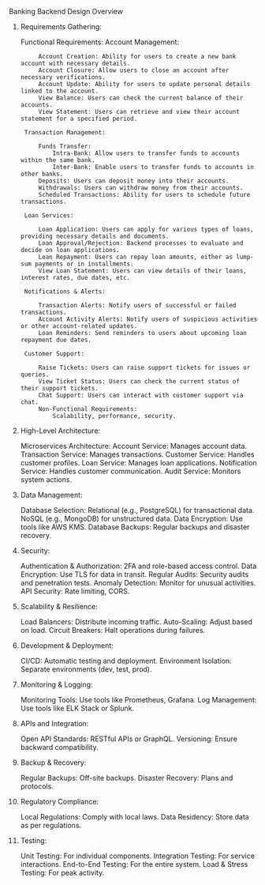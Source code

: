 Banking Backend Design Overview
1. Requirements Gathering:

    Functional Requirements:
        Account Management:
        
            Account Creation: Ability for users to create a new bank account with necessary details.
            Account Closure: Allow users to close an account after necessary verifications.
            Account Update: Ability for users to update personal details linked to the account.
            View Balance: Users can check the current balance of their accounts.
            View Statement: Users can retrieve and view their account statement for a specified period.
        
        Transaction Management:
        
            Funds Transfer:
                Intra-Bank: Allow users to transfer funds to accounts within the same bank.
                Inter-Bank: Enable users to transfer funds to accounts in other banks.
            Deposits: Users can deposit money into their accounts.
            Withdrawals: Users can withdraw money from their accounts.
            Scheduled Transactions: Ability for users to schedule future transactions.
        
        Loan Services:
        
            Loan Application: Users can apply for various types of loans, providing necessary details and documents.
            Loan Approval/Rejection: Backend processes to evaluate and decide on loan applications.
            Loan Repayment: Users can repay loan amounts, either as lump-sum payments or in installments.
            View Loan Statement: Users can view details of their loans, interest rates, due dates, etc.
        
        Notifications & Alerts:
        
            Transaction Alerts: Notify users of successful or failed transactions.
            Account Activity Alerts: Notify users of suspicious activities or other account-related updates.
            Loan Reminders: Send reminders to users about upcoming loan repayment due dates.
        
        Customer Support:
        
            Raise Tickets: Users can raise support tickets for issues or queries.
            View Ticket Status: Users can check the current status of their support tickets.
            Chat Support: Users can interact with customer support via chat.
            Non-Functional Requirements:
                Scalability, performance, security.

2. High-Level Architecture:

    Microservices Architecture:
        Account Service: Manages account data.
        Transaction Service: Manages transactions.
        Customer Service: Handles customer profiles.
        Loan Service: Manages loan applications.
        Notification Service: Handles customer communication.
        Audit Service: Monitors system actions.

3. Data Management:

    Database Selection:
        Relational (e.g., PostgreSQL) for transactional data.
        NoSQL (e.g., MongoDB) for unstructured data.
    Data Encryption: Use tools like AWS KMS.
    Database Backups: Regular backups and disaster recovery.

4. Security:

    Authentication & Authorization:
        2FA and role-based access control.
    Data Encryption:
        Use TLS for data in transit.
    Regular Audits:
        Security audits and penetration tests.
    Anomaly Detection: Monitor for unusual activities.
    API Security:
        Rate limiting, CORS.

5. Scalability & Resilience:

    Load Balancers: Distribute incoming traffic.
    Auto-Scaling: Adjust based on load.
    Circuit Breakers: Halt operations during failures.

6. Development & Deployment:

    CI/CD: Automatic testing and deployment.
    Environment Isolation: Separate environments (dev, test, prod).

7. Monitoring & Logging:

    Monitoring Tools:
        Use tools like Prometheus, Grafana.
    Log Management:
        Use tools like ELK Stack or Splunk.

8. APIs and Integration:

    Open API Standards:
        RESTful APIs or GraphQL.
    Versioning: Ensure backward compatibility.

9. Backup & Recovery:

    Regular Backups: Off-site backups.
    Disaster Recovery: Plans and protocols.

10. Regulatory Compliance:

    Local Regulations: Comply with local laws.
    Data Residency: Store data as per regulations.

11. Testing:

    Unit Testing: For individual components.
    Integration Testing: For service interactions.
    End-to-End Testing: For the entire system.
    Load & Stress Testing: For peak activity.
